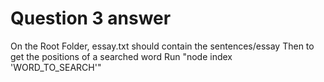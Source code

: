 # Question 3 answer
On the Root Folder, essay.txt should contain the sentences/essay
Then to get the positions of a searched word
Run "node index 'WORD_TO_SEARCH'"